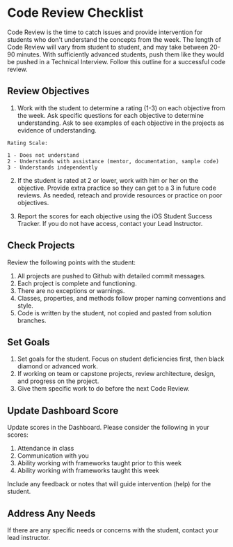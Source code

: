 # Code Review Checklist

Code Review is the time to catch issues and provide intervention for students who don't understand the concepts from the week. The length of Code Review will vary from student to student, and may take between 20-90 minutes. With sufficiently advanced students, push them like they would be pushed in a Technical Interview. Follow this outline for a successful code review.

## Review Objectives

1. Work with the student to determine a rating (1-3) on each objective from the week. Ask specific questions for each objective to determine understanding. Ask to see examples of each objective in the projects as evidence of understanding. 

  ```
  Rating Scale:
  
  1 - Does not understand
  2 - Understands with assistance (mentor, documentation, sample code)
  3 - Understands independently
  ```

2. If the student is rated at 2 or lower, work with him or her on the objective. Provide extra practice so they can get to a 3 in future code reviews. As needed, reteach and provide resources or practice on poor objectives.

3. Report the scores for each objective using the iOS Student Success Tracker. If you do not have access, contact your Lead Instructor.

## Check Projects

Review the following points with the student:

1. All projects are pushed to Github with detailed commit messages.
2. Each project is complete and functioning.
3. There are no exceptions or warnings.
4. Classes, properties, and methods follow proper naming conventions and style.
5. Code is written by the student, not copied and pasted from solution branches.

## Set Goals

1. Set goals for the student. Focus on student deficiencies first, then black diamond or advanced work.
2. If working on team or capstone projects, review architecture, design, and progress on the project.
3. Give them specific work to do before the next Code Review.

## Update Dashboard Score

Update scores in the Dashboard. Please consider the following in your scores:

1. Attendance in class
2. Communication with you
3. Ability working with frameworks taught prior to this week
4. Ability working with frameworks taught this week

Include any feedback or notes that will guide intervention (help) for the student.

## Address Any Needs

If there are any specific needs or concerns with the student, contact your lead instructor.

